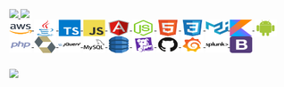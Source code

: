 <div>
  <a href="https://github.com/Girdacio">
  <img height="180em" src="https://github-readme-stats.vercel.app/api?username=Girdacio&show_icons=true&theme=dark&include_all_commits=true&count_private=true"/>
  <img height="180em" src="https://github-readme-stats.vercel.app/api/top-langs/?username=Girdacio&layout=compact&langs_count=7&theme=dark"/>
</div>
<div style="display:'flex'; justify-content:'center';">
<img align="center"src='https://github.com/Girdacio/Girdacio/blob/main/aws-svgrepo-com.svg' alt='java' height='30' width='40'>
<img align="center"src='https://github.com/Girdacio/Girdacio/blob/main/java-original.svg' alt='java' height='30' width='40'>
<img align="center" src='https://github.com/Girdacio/Girdacio/blob/main/typescript-original.svg' alt='typescript' height='30' width='40'>
<img align="center" src='https://github.com/Girdacio/Girdacio/blob/main/javascript-original.svg' alt='javascript' height='30' width='40'>
<img align="center" src='https://github.com/Girdacio/Girdacio/blob/main/angularjs-original.svg' alt='angular' height='30' width='40'>
<img align="center" src='https://github.com/Girdacio/Girdacio/blob/main/nodejs-original.svg' alt='nodejs' height='30' width='40'>
<img align="center"src='https://github.com/Girdacio/Girdacio/blob/main/html5-original.svg' alt='html5'height='30' width='40'>
<img align="center"src='https://github.com/Girdacio/Girdacio/blob/main/css3-original.svg' alt='css3' height='30' width='40'>
<img align="center"src='https://github.com/Girdacio/Girdacio/blob/main/materialui-original.svg' alt='material'height='30' width='40'>
<img align="center"src='https://github.com/Girdacio/Girdacio/blob/main/kotlin-1-logo-svgrepo-com.svg' alt='material'height='30' width='40'>
<img align="center"src='https://github.com/Girdacio/Girdacio/blob/main/android-icon-svgrepo-com.svg' alt='material'height='30' width='40'>
<img align="center"src='https://github.com/Girdacio/Girdacio/blob/main/php3-svgrepo-com.svg' alt='material'height='30' width='40'>
<img align="center"src='https://github.com/Girdacio/Girdacio/blob/main/hibernate-svgrepo-com.svg' alt='material'height='30' width='40'>
<img align="center"src='https://github.com/Girdacio/Girdacio/blob/main/jquery-svgrepo-com.svg' alt='material'height='30' width='40'>
<img align="center"src='https://github.com/Girdacio/Girdacio/blob/main/mysql-svgrepo-com.svg' alt='material'height='30' width='40'>
<img align="center"src='https://github.com/Girdacio/Girdacio/blob/main/aws-dynamodb-svgrepo-com.svg' alt='material'height='30' width='40'>
<img align="center"src='https://github.com/Girdacio/Girdacio/blob/main/datadog-svgrepo-com.svg' alt='material'height='30' width='40'>
<img align="center"src='https://github.com/Girdacio/Girdacio/blob/main/github-svgrepo-com.svg' alt='material'height='30' width='40'>
<img align="center"src='https://github.com/Girdacio/Girdacio/blob/main/grafana-svgrepo-com.svg' alt='material'height='30' width='40'>
<img align="center"src='https://github.com/Girdacio/Girdacio/blob/main/splunk-svgrepo-com.svg' alt='material'height='30' width='40'>
<img align="center"src='https://github.com/Girdacio/Girdacio/blob/main/bootstrap-svgrepo-com.svg' alt='material'height='30' width='40'>
</div>
 
  ##
  
  <a href="https://www.linkedin.com/in/girdacio/" target="_blank"><img src="https://img.shields.io/badge/-LinkedIn-%230077B5?style=for-the-badge&logo=linkedin&logoColor=white" target="_blank"></a>  
</div>
